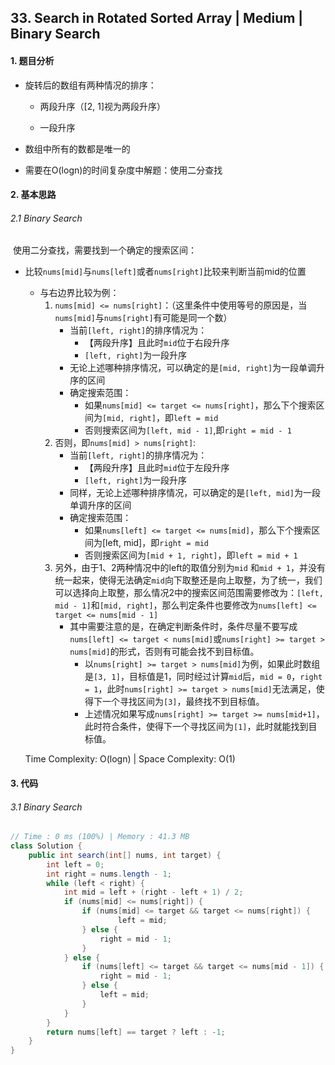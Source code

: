 ## 33. Search in Rotated Sorted Array | Medium | Binary Search

#### 1. 题目分析

* 旋转后的数组有两种情况的排序：

    * 两段升序（[2, 1]视为两段升序）

    * 一段升序

* 数组中所有的数都是唯一的

* 需要在O(logn)的时间复杂度中解题：使用二分查找

#### 2. 基本思路

###### 2.1 Binary Search

​	使用二分查找，需要找到一个确定的搜索区间：

* 比较`nums[mid]`与`nums[left]`或者`nums[right]`比较来判断当前mid的位置

    * 与右边界比较为例：
        1. `nums[mid] <= nums[right]`：（这里条件中使用等号的原因是，当`nums[mid]`与`nums[right]`有可能是同一个数）
            * 当前`[left, right]`的排序情况为：
                * 【两段升序】且此时`mid`位于右段升序
                * `[left, right]`为一段升序
            * 无论上述哪种排序情况，可以确定的是`[mid, right]`为一段单调升序的区间
            * 确定搜索范围：
                * 如果`nums[mid] <= target <= nums[right]`，那么下个搜索区间为`[mid, right]`，即`left = mid`
                * 否则搜索区间为`[left, mid - 1]`,即`right = mid - 1`
        2. 否则，即`nums[mid] > nums[right]`:
            * 当前`[left, right]`的排序情况为：
                * 【两段升序】且此时`mid`位于左段升序
                * `[left, right]`为一段升序
            * 同样，无论上述哪种排序情况，可以确定的是`[left, mid]`为一段单调升序的区间
            * 确定搜索范围：
                * 如果`nums[left] <= target <= nums[mid]`，那么下个搜索区间为[left, mid]，即`right = mid`
                * 否则搜索区间为`[mid + 1, right]`，即`left = mid + 1`
        3. 另外，由于1、2两种情况中的left的取值分别为`mid` 和`mid + 1`，并没有统一起来，使得无法确定`mid`向下取整还是向上取整，为了统一，我们可以选择向上取整，那么情况2中的搜索区间范围需要修改为：`[left, mid - 1]`和`[mid, right]`，那么判定条件也要修改为`nums[left] <= target <= nums[mid - 1]`
            * 其中需要注意的是，在确定判断条件时，条件尽量不要写成`nums[left] <= target < nums[mid]`或`nums[right] >= target > nums[mid]`的形式，否则有可能会找不到目标值。
                * 以`nums[right] >= target > nums[mid]`为例，如果此时数组是`[3, 1]`，目标值是1，同时经过计算`mid`后，`mid = 0`，`right = 1`，此时`nums[right] >= target > nums[mid]`无法满足，使得下一个寻找区间为`[3]`，最终找不到目标值。
                * 上述情况如果写成`nums[right] >= target >= nums[mid+1]`，此时符合条件，使得下一个寻找区间为`[1]`，此时就能找到目标值。

    Time Complexity: O(logn) | Space Complexity: O(1)

#### 3. 代码

###### 3.1 Binary Search

```java
// Time : 0 ms (100%) | Memory : 41.3 MB
class Solution {
    public int search(int[] nums, int target) {
        int left = 0;
        int right = nums.length - 1;
        while (left < right) {
            int mid = left + (right - left + 1) / 2;
            if (nums[mid] <= nums[right]) {
                if (nums[mid] <= target && target <= nums[right]) {
                        left = mid;
                } else {
                    right = mid - 1;
                }
            } else {
                if (nums[left] <= target && target <= nums[mid - 1]) {
                    right = mid - 1;
                } else {
                    left = mid;
                }
            }
        }
        return nums[left] == target ? left : -1;
    }
}
```

